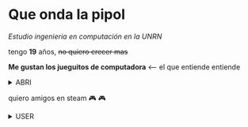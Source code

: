 # Que onda la pipol

*Estudio ingenieria en computación en la UNRN*

tengo **19** años, ~~no quiero crecer mas~~

**Me gustan los jueguitos de computadora** <-- el que entiende entiende

<details> 
  <summary> ABRI </summary>
   En cualquier momento dejo la carrera, aviso. 
</details>

quiero amigos en steam :video_game: :video_game:
<details>
  <summary> USER </summary>
  https://steamcommunity.com/profiles/76561199155942861/
</details>


